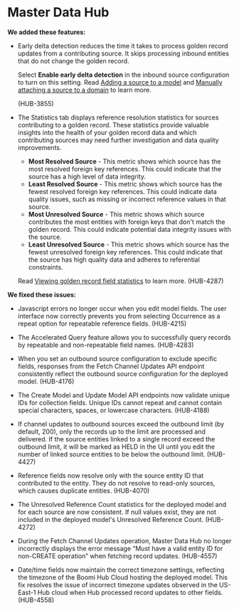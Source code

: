 #  Master Data Hub

<head>
  <meta name="guidename" content="Release Notes"/>
  <meta name="context" content="GUID-d006c22e-fbcf-447c-8d6d-080fb75ca977"/>
</head>

**We added these features:**

- Early delta detection reduces the time it takes to process golden record updates from a contributing source. It skips processing inbound entities that do not change the golden record.

  Select **Enable early delta detection** in the inbound source configuration to turn on this setting. Read [Adding a source to a model](/docs/Atomsphere/Master%20Data%20Hub/Modeling/hub-Adding_a_source_to_a_model_e77a2437-3758-413a-bdbe-7911fb57e492.md) and [Manually attaching a source to a domain](/docs/Atomsphere/Master%20Data%20Hub/Deployment/t-mdm-Attaching_a_source_to_a_domain_4dc39589-d478-4d0b-a697-645453595f69.md) to learn more.

  (HUB-3855)

- The Statistics tab displays reference resolution statistics for sources contributing to a golden record. These statistics provide valuable insights into the health of your golden record data and which contributing sources may need further investigation and data quality improvements.
  - **Most Resolved Source** - This metric shows which source has the most resolved foreign key references. This could indicate that the source has a high level of data integrity.
  - **Least Resolved Source** - This metric shows which source has the fewest resolved foreign key references. This could indicate data quality issues, such as missing or incorrect reference values in that source.
  - **Most Unresolved Source** - This metric shows which source contributes the most entities with foreign keys that don't match the golden record. This could indicate potential data integrity issues with the source.
  - **Least Unresolved Source** - This metric shows which source has the fewest unresolved foreign key references. This could indicate that the source has high quality data and adheres to referential constraints.

  Read [Viewing golden record field statistics](/docs/Atomsphere/Master%20Data%20Hub/Stewardship/hub-Viewing_golden_record_field_statistics.md) to learn more. (HUB-4287)

**We fixed these issues:**

- Javascript errors no longer occur when you edit model fields. The user interface now correctly prevents you from selecting Occurrence as a repeat option for repeatable reference fields. (HUB-4215)

- The Accelerated Query feature allows you to successfully query records by repeatable and non-repeatable field names. (HUB-4283)

- When you set an outbound source configuration to exclude specific fields, responses from the Fetch Channel Updates API endpoint consistently reflect the outbound source configuration for the deployed model. (HUB-4176)

- The Create Model and Update Model API endpoints now validate unique IDs for collection fields. Unique IDs cannot repeat and cannot contain special characters, spaces, or lowercase characters. (HUB-4188)

- If channel updates to outbound sources exceed the outbound limit (by default, 200), only the records up to the limit are processed and delivered. If the source entities linked to a single record exceed the outbound limit, it will be marked as HELD in the UI until you edit the number of linked source entities to be below the outbound limit. (HUB-4427)

- Reference fields now resolve only with the source entity ID that contributed to the entity. They do not resolve to read-only sources, which causes duplicate entities. (HUB-4070)

- The Unresolved Reference Count statistics for the deployed model and for each source are now consistent. If null values exist, they are not included in the deployed model's Unresolved Reference Count. (HUB-4272)

- During the Fetch Channel Updates operation, Master Data Hub no longer incorrectly displays the error message  “Must have a valid entity ID for non-CREATE operation” when fetching record updates. (HUB-4557)

- Date/time fields now maintain the correct timezone settings, reflecting the timezone of the Boomi Hub Cloud hosting the deployed model. This fix resolves the issue of incorrect timezone updates observed in the US-East-1 Hub cloud when Hub processed record updates to other fields. (HUB-4558)